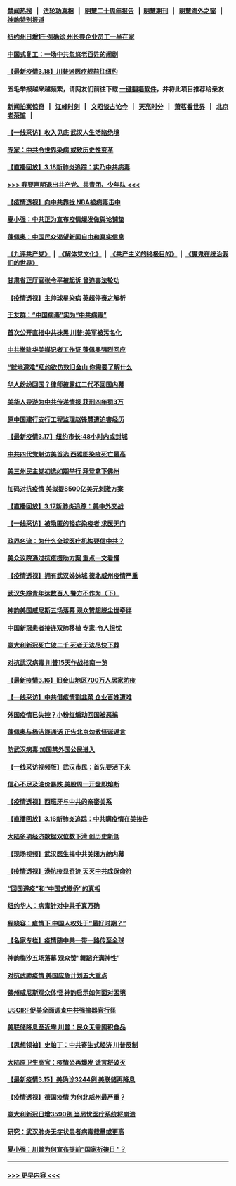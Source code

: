 #### [禁闻热榜](热点新闻.md?=0)  &nbsp;&nbsp;|&nbsp;&nbsp; [法轮功真相](https://github.com/gfw-breaker/truth/blob/master/README.md?=0) &nbsp;&nbsp;|&nbsp;&nbsp; [明慧二十周年报告](https://github.com/gfw-breaker/mh-reports/blob/master/README.md?=0) &nbsp;&nbsp;|&nbsp;&nbsp;[明慧期刊](https://github.com/gfw-breaker/mh-qikan) &nbsp;&nbsp;|&nbsp;&nbsp; [明慧海外之窗](https://github.com/gfw-breaker/mh-news/blob/master/README.md?=0) &nbsp;&nbsp;|&nbsp;&nbsp; [神韵特别报道](https://github.com/gfw-breaker/mh-news/blob/master/shenyun.md?=0)
#### [纽约州日增1千例确诊 州长要企业员工一半在家](../pages/nf4514/n11950438.md?t=03190602) 
#### [中国式复工：一场中共忽悠老百姓的闹剧](../pages/nf4514/n11950402.md?t=03190602) 
#### [【最新疫情3.18】川普派医疗舰前往纽约](../pages/nf4514/n11948377.md?t=03190602) 
#### 五毛举报越来越频繁，请网友们前往下载 [一键翻墙软件](https://github.com/gfw-breaker/ssr-accounts)，并将此项目推荐给亲友
#### [新闻拍案惊奇](https://github.com/gfw-breaker/banned-news/blob/master/pages/link4.md) &nbsp;&nbsp;|&nbsp;&nbsp; [江峰时刻](https://github.com/gfw-breaker/banned-news/blob/master/pages/link4.md) &nbsp;&nbsp;|&nbsp;&nbsp; [文昭谈古论今](https://github.com/gfw-breaker/banned-news/blob/master/pages/link4.md) &nbsp;&nbsp;|&nbsp;&nbsp; [天亮时分](https://github.com/gfw-breaker/banned-news/blob/master/pages/link4.md) &nbsp;&nbsp;|&nbsp;&nbsp; [萧茗看世界](https://github.com/gfw-breaker/banned-news/blob/master/pages/link4.md) &nbsp;&nbsp;|&nbsp;&nbsp; [北京老茶馆](https://github.com/gfw-breaker/banned-news/blob/master/pages/link4.md) &nbsp;&nbsp;|&nbsp;&nbsp; 
#### [【一线采访】收入见底 武汉人生活陷绝境](../pages/nf4514/n11949968.md?t=03190602) 
#### [专家：中共令世界染病 或致历史性变革](../pages/nf4514/n11949859.md?t=03190602) 
#### [【直播回放】3.18新肺炎追踪：实乃中共病毒](../pages/nf4514/n11949692.md?t=03190602) 
#### [>>> 我要声明退出共产党、共青团、少年队 <<<](https://github.com/begood0513/goodnews/blob/master/quit/letter.md) 
#### [【疫情透视】向中共靠拢 NBA被病毒击中](../pages/nf4514/n11948462.md?t=03190602) 
#### [夏小强：中共正为宣布疫情爆发做舆论铺垫](../pages/nf4514/n11948223.md?t=03190602) 
#### [蓬佩奥：中国民众渴望新闻自由和真实信息](../pages/nf4514/n11948448.md?t=03190602) 
#### [《九评共产党》](https://github.com/begood0513/9ping.md/blob/master/README.md) &nbsp;|&nbsp; [《解体党文化》](../../../../jtdwh.md/blob/master/README.md)  &nbsp;|&nbsp; [《共产主义的终极目的》](../../../../gczydzjmd.md/blob/master/README.md) &nbsp;|&nbsp; [《魔鬼在统治我们的世界》](../../../../mgztzwmdsj.md/blob/master/README.md) 
#### [甘肃省正厅官张令平被起诉 曾迫害法轮功](../pages/nf4514/n11948826.md?t=03190602) 
#### [【疫情透视】主帅球星染病 英超停赛之解析](../pages/nf4514/n11945872.md?t=03190602) 
#### [王友群：“中国病毒”实为“中共病毒”](../pages/nf4514/n11948542.md?t=03190602) 
#### [首次公开直指中共抺黑 川普:美军被污名化](../pages/nf4514/n11947947.md?t=03190602) 
#### [中共撤驻华美媒记者工作证 蓬佩奥强烈回应](../pages/nf4514/n11948259.md?t=03190602) 
#### [“就地避难”纽约欲仿效旧金山  你需要了解什么](../pages/nf4514/n11948233.md?t=03190602) 
#### [华人纷纷回国？律师披露红二代不回国内幕](../pages/nf4514/n11947698.md?t=03190602) 
#### [美华人导游为中共传递情报 获刑四年罚3万](../pages/nf4514/n11948108.md?t=03190602) 
#### [原中国建行支行工程监理赵锋慧遭迫害经历](../pages/nf4514/n11944344.md?t=03190602) 
#### [【最新疫情3.17】纽约市长:48小时内或封城](../pages/nf4514/n11945621.md?t=03190602) 
#### [中共四代党魁访美首选 西雅图染疫死亡最高](../pages/nf4514/n11947602.md?t=03190602) 
#### [美三州民主党初选如期举行 拜登拿下佛州](../pages/nf4514/n11947538.md?t=03190602) 
#### [加码对抗疫情 美拟提8500亿美元刺激方案](../pages/nf4514/n11947394.md?t=03190602) 
#### [【直播回放】3.17新肺炎追踪：美中外交战](../pages/nf4514/n11947234.md?t=03190602) 
#### [【一线采访】被隐匿的轻症染疫者 求医无门](../pages/nf4514/n11946690.md?t=03190602) 
#### [政界名流：为什么全球医疗机构要信中共？](../pages/nf4514/n11945479.md?t=03190602) 
#### [美众议院通过抗疫援助方案 重点一文看懂](../pages/nf4514/n11945750.md?t=03190602) 
#### [【疫情透视】拥有武汉姊妹城 德北威州疫情严重](../pages/nf4514/n11945308.md?t=03190602) 
#### [武汉失踪青年达数百人 警方不作为（下）](../pages/nf4514/n11945457.md?t=03190602) 
#### [神韵美国威尼斯五场落幕 观众赞超脱尘世牵绊](../pages/nf4514/n11945933.md?t=03190602) 
#### [中国新冠患者接连双肺移植 专家:令人担忧](../pages/nf4514/n11945516.md?t=03190602) 
#### [意大利新冠死亡破二千 死者无法尽快下葬](../pages/nf4514/n11945606.md?t=03190602) 
#### [对抗武汉病毒 川普15天作战指南一览](../pages/nf4514/n11945503.md?t=03190602) 
#### [【最新疫情3.16】旧金山地区700万人居家防疫](../pages/nf4514/n11942860.md?t=03190602) 
#### [【一线采访】中共借疫情割韭菜 企业百姓遭难](../pages/nf4514/n11944978.md?t=03190602) 
#### [外国疫情已失控？小粉红煽动回国被恶搞](../pages/nf4514/n11945338.md?t=03190602) 
#### [蓬佩奥与杨洁篪通话 正告北京勿散怪诞谣言](../pages/nf4514/n11945291.md?t=03190602) 
#### [防武汉病毒 加国禁外国公民进入](../pages/nf4514/n11945086.md?t=03190602) 
#### [【一线采访视频版】武汉市民：首先要活下来](../pages/nf4514/n11941189.md?t=03190602) 
#### [信心不足及油价暴跌 美股周一开盘即熔断](../pages/nf4514/n11944728.md?t=03190602) 
#### [【疫情透视】西班牙与中共的亲密关系](../pages/nf4514/n11942614.md?t=03190602) 
#### [【直播回放】3.16新肺炎追踪：中共瞒疫情在美挨告](../pages/nf4514/n11944429.md?t=03190602) 
#### [大陆多项经济数据双位数下滑 创历史新低](../pages/nf4514/n11943386.md?t=03190602) 
#### [【现场视频】武汉医生揭中共关闭方舱内幕](../pages/nf4514/n11943071.md?t=03190602) 
#### [【疫情透视】港抗疫显奇迹 天灭中共成保命符](../pages/nf4514/n11942593.md?t=03190602) 
#### [“回国避疫”和“中国式撤侨”的真相](../pages/nf4514/n11943372.md?t=03190602) 
#### [纽约华人：病毒针对中共千真万确](../pages/nf4514/n11942905.md?t=03190602) 
#### [程晓容：疫情下 中国人权处于“最好时期？”](../pages/nf4514/n11943945.md?t=03190602) 
#### [【名家专栏】疫情随中共一带一路传至全球](../pages/nf4514/n11942858.md?t=03190602) 
#### [神韵梅沙五场落幕 观众赞“舞蹈充满神性”](../pages/nf4514/n11943588.md?t=03190602) 
#### [对抗武肺疫情 美国应急计划五大重点](../pages/nf4514/n11943193.md?t=03190602) 
#### [佛州威尼斯观众体悟 神韵启示如何面对困境](../pages/nf4514/n11943563.md?t=03190602) 
#### [USCIRF促美全面调查中共强摘器官行径](../pages/nf4514/n11942904.md?t=03190602) 
#### [美联储降息至近零 川普：民众无需囤积食品](../pages/nf4514/n11943043.md?t=03190602) 
#### [【思想领袖】史帕丁：中共寄生式经济 川普反制](../pages/nf4514/n11805341.md?t=03190602) 
#### [大陆原卫生高官：疫情恐再爆发 谎言将破灭](../pages/nf4514/n11942229.md?t=03190602) 
#### [【最新疫情3.15】美确诊3244例 美联储再降息](../pages/nf4514/n11940988.md?t=03190602) 
#### [【疫情透视】德国疫情 为何北威州最严重？](../pages/nf4514/n11941122.md?t=03190602) 
#### [意大利新冠日增3590例 当局忧医疗系统将崩溃](../pages/nf4514/n11942691.md?t=03190602) 
#### [研究：武汉肺炎无症状患者病毒载量或更高](../pages/nf4514/n11942608.md?t=03190602) 
#### [夏小强：川普为何宣布提前“国家祈祷日 ”？](../pages/nf4514/n11941258.md?t=03190602) 

----
#### [ >>> 更早内容 <<< ](../indexes/nf4514-earlier.md)
